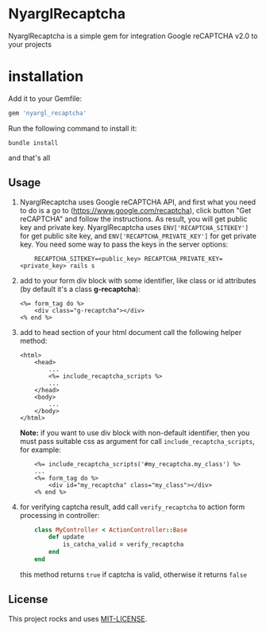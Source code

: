 # NyarglRecaptcha

NyarglRecaptcha is a simple gem for integration Google reCAPTCHA v2.0 to your projects

# installation

Add it to your Gemfile:

```ruby
gem 'nyargl_recaptcha'
```

Run the following command to install it:

```console
bundle install
```

and that's all

## Usage

1. NyarglRecaptcha uses Google reCAPTCHA API, and first what you need to do is a go to (https://www.google.com/recaptcha), click button "Get reCAPTCHA" and follow the instructions. As result, you will get public key and private key. NyarglRecaptcha uses `ENV['RECAPTCHA_SITEKEY']` for get public site key, and `ENV['RECAPTCHA_PRIVATE_KEY']` for get private key. You need some way to pass the keys in the server options:

    ```console
        RECAPTCHA_SITEKEY=<public_key> RECAPTCHA_PRIVATE_KEY=<private_key> rails s
    ```

2. add to your form div block with some identifier, like class or id attributes (by default it's a class **g-recaptcha**):

    ```erb
    <%= form_tag do %>
        <div class="g-recaptcha"></div>
    <% end %>
    ```

3. add to head section of your html document call the following helper method:

    ```erb
    <html>
        <head>
            ...
            <%= include_recaptcha_scripts %>
            ...
        </head>
        <body>
            ...
        </body>
    </html>
    ```

    **Note:** if you want to use div block with non-default identifier, then you must pass suitable css as argument for call `include_recaptcha_scripts`, for example:

    ```erb
        <%= include_recaptcha_scripts('#my_recaptcha.my_class') %>
        ...
        <%= form_tag do %>
            <div id="my_recaptcha" class="my_class"></div>
        <% end %>
    ```

4. for verifying captcha result, add call `verify_recaptcha` to action form processing in controller:
    
    ```ruby
        class MyController < ActionController::Base
            def update
                is_catcha_valid = verify_recaptcha
            end
        end
    ```
    
    this method returns `true` if captcha is valid, otherwise it returns `false`

## License
This project rocks and uses [MIT-LICENSE](/MIT-LICENSE).